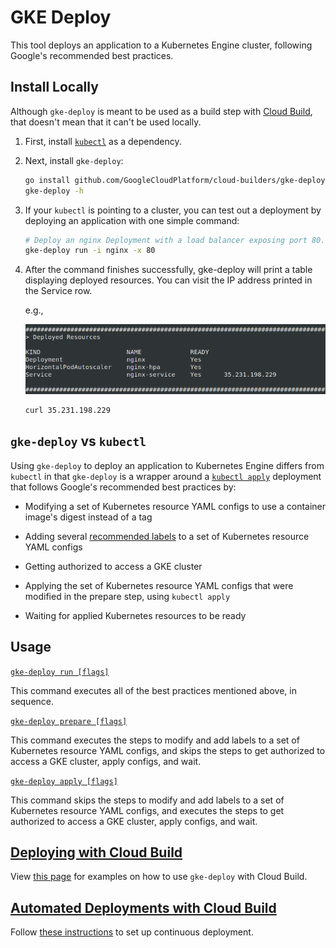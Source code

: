 # GKE Deploy

This tool deploys an application to a Kubernetes Engine cluster, following
Google's recommended best practices.

## Install Locally

Although `gke-deploy` is meant to be used as a build step with [Cloud
Build](https://cloud.google.com/cloud-build/), that doesn't mean that it can't
be used locally.

1.  First, install
    [`kubectl`](https://kubernetes.io/docs/tasks/tools/install-kubectl/) as a
    dependency.

2.  Next, install `gke-deploy`:

    ```bash
    go install github.com/GoogleCloudPlatform/cloud-builders/gke-deploy
    gke-deploy -h
    ```

3.  If your `kubectl` is pointing to a cluster, you can test out a deployment by
    deploying an application with one simple command:

    ```bash
    # Deploy an nginx Deployment with a load balancer exposing port 80.
    gke-deploy run -i nginx -x 80
    ```

4.  After the command finishes successfully, gke-deploy will print a table
    displaying deployed resources. You can visit the IP address printed in the
    Service row.

    e.g.,

    ![deployed-resources](doc/deployed-resources.png)

    ```bash
    curl 35.231.198.229
    ```

## `gke-deploy` vs `kubectl`

Using `gke-deploy` to deploy an application to Kubernetes Engine differs from
`kubectl` in that `gke-deploy` is a wrapper around a [`kubectl
apply`](https://kubernetes.io/docs/reference/generated/kubectl/kubectl-commands#apply)
deployment that follows Google's recommended best practices by:

*   Modifying a set of Kubernetes resource YAML configs to use a container
    image's digest instead of a tag

*   Adding several [recommended
    labels](https://kubernetes.io/docs/concepts/overview/working-with-objects/common-labels/#labels)
    to a set of Kubernetes resource YAML configs

*   Getting authorized to access a GKE cluster

*   Applying the set of Kubernetes resource YAML configs that were modified in
    the prepare step, using `kubectl apply`

*   Waiting for applied Kubernetes resources to be ready

## Usage

[`gke-deploy run [flags]`](doc/gke-deploy_run.md)

This command executes all of the best practices mentioned above, in sequence.

[`gke-deploy prepare [flags]`](doc/gke-deploy_prepare.md)

This command executes the steps to modify and add labels to a set of Kubernetes
resource YAML configs, and skips the steps to get authorized to access a GKE
cluster, apply configs, and wait.

[`gke-deploy apply [flags]`](doc/gke-deploy_apply.md)

This command skips the steps to modify and add labels to a set of Kubernetes
resource YAML configs, and executes the steps to get authorized to access a GKE
cluster, apply configs, and wait.

## [Deploying with Cloud Build](doc/deploying-with-cloud-build.md)

View [this page](doc/deploying-with-cloud-build.md) for examples on how to use
`gke-deploy` with Cloud Build.

## [Automated Deployments with Cloud Build](doc/automated-deployments.md)

Follow [these instructions](doc/automated-deployments.md) to set up continuous
deployment.
